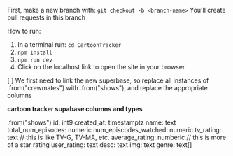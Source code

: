 First, make a new branch with: ```git checkout -b <branch-name>```
You'll create pull requests in this branch

How to run:
1. In a terminal run: ```cd CartoonTracker```
2. ```npm install```
3. ```npm run dev```
4. Click on the localhost link to open the site in your browser

[ ] We first need to link the new superbase, so replace all instances of .from("crewmates") with .from("shows"), and replace the appropriate columns

**cartoon tracker supabase columns and types**

.from("shows")
id: int9
created_at: timestamptz
name: text
total_num_episodes: numeric
num_episcodes_watched: numeric
tv_rating: text // this is like TV-G, TV-MA, etc.
average_rating: numberic // this is more of a star rating
user_rating: text
desc: text
img: text
genre: text[]